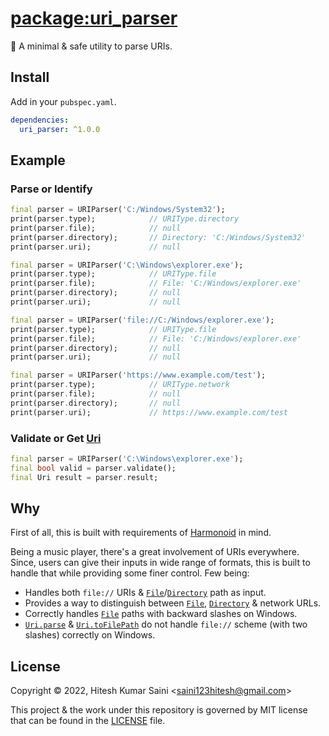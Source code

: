 # [package:uri_parser](https://github.com/alexmercerind/uri_parser)

🔗 A minimal & safe utility to parse URIs.

## Install

Add in your `pubspec.yaml`.

```yaml
dependencies:
  uri_parser: ^1.0.0
```

## Example

### Parse or Identify

```dart
final parser = URIParser('C:/Windows/System32');
print(parser.type);            // URIType.directory
print(parser.file);            // null
print(parser.directory);       // Directory: 'C:/Windows/System32'
print(parser.uri);             // null
```

```dart
final parser = URIParser('C:\Windows\explorer.exe');
print(parser.type);            // URIType.file
print(parser.file);            // File: 'C:/Windows/explorer.exe'
print(parser.directory);       // null
print(parser.uri);             // null
```

```dart
final parser = URIParser('file://C:/Windows/explorer.exe');
print(parser.type);            // URIType.file
print(parser.file);            // File: 'C:/Windows/explorer.exe'
print(parser.directory);       // null
print(parser.uri);             // null
```

```dart
final parser = URIParser('https://www.example.com/test');
print(parser.type);            // URIType.network
print(parser.file);            // null
print(parser.directory);       // null
print(parser.uri);             // https://www.example.com/test
```

### Validate or Get [Uri](https://api.dart.dev/stable/2.18.6/dart-core/Uri-class.html)

```dart
final parser = URIParser('C:\Windows\explorer.exe');
final bool valid = parser.validate();
final Uri result = parser.result;
```

## Why

First of all, this is built with requirements of [Harmonoid](https://github.com/harmonoid/harmonoid) in mind.

Being a music player, there's a great involvement of URIs everywhere. Since, users can give their inputs in wide range of formats, this is built to handle that while providing some finer control. Few being:

- Handles both `file://` URIs & [`File`](https://api.dart.dev/stable/2.18.6/dart-io/File-class.html)/[`Directory`](https://api.dart.dev/stable/2.18.6/dart-io/Directory-class.html) path as input.
- Provides a way to distinguish between [`File`](https://api.dart.dev/stable/2.18.6/dart-io/File-class.html), [`Directory`](https://api.dart.dev/stable/2.18.6/dart-io/Directory-class.html) & network URLs.
- Correctly handles [`File`](https://api.dart.dev/stable/2.18.6/dart-io/File-class.html) paths with backward slashes on Windows.
- [`Uri.parse`](https://api.flutter.dev/flutter/dart-core/Uri/parse.html) & [`Uri.toFilePath`](https://api.flutter.dev/flutter/dart-core/Uri/toFilePath.html) do not handle `file://` scheme (with two slashes) correctly on Windows.

## License

Copyright © 2022, Hitesh Kumar Saini <<saini123hitesh@gmail.com>>

This project & the work under this repository is governed by MIT license that can be found in the [LICENSE](https://github.com/harmonoid/safe_local_storage/blob/master/LICENSE) file.
